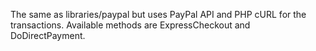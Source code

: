 The same as libraries/paypal but uses PayPal API and PHP cURL for the transactions.
Available methods are ExpressCheckout and DoDirectPayment.